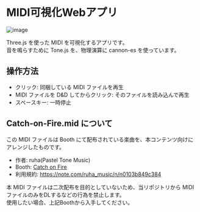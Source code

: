 # MIDI可視化Webアプリ

![image](https://github.com/user-attachments/assets/a7dba775-92fa-4411-bb0a-67cec6208d88)

Three.js を使った MIDI を可視化するアプリです。  
音を鳴らすために Tone.js を、物理演算に cannon-es を使っています。


## 操作方法

- クリック: 同梱している MIDI ファイルを再生
- MIDI ファイルを D&D してからクリック: そのファイルを読み込んで再生  
- スペースキー: 一時停止


## Catch-on-Fire.mid について

この MIDI ファイルは Booth にて配布されている楽曲を、本コンテンツ向けにアレンジしたものです。

- 作者: ruha(Pastel Tone Music)
- Booth: [Catch on Fire](https://booth.pm/ja/items/3645600)
- 利用規約: https://note.com/ruha_music/n/n0103b849c384

本 MIDI ファイルは二次配布を目的としていないため、当リポジトリから MIDI ファイルのみをDLするなどの行為を禁止します。  
使用したい場合、上記Boothから入手してください。
